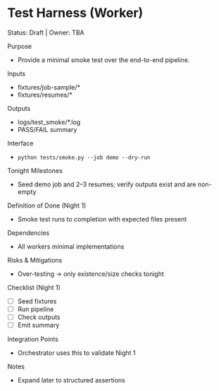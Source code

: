 # Test Harness (Worker)
Status: Draft | Owner: TBA

Purpose
- Provide a minimal smoke test over the end-to-end pipeline.

Inputs
- fixtures/job-sample/*
- fixtures/resumes/*

Outputs
- logs/test_smoke/*.log
- PASS/FAIL summary

Interface
- `python tests/smoke.py --job demo --dry-run`

Tonight Milestones
- Seed demo job and 2–3 resumes; verify outputs exist and are non-empty

Definition of Done (Night 1)
- Smoke test runs to completion with expected files present

Dependencies
- All workers minimal implementations

Risks & Mitigations
- Over-testing → only existence/size checks tonight

Checklist (Night 1)
- [ ] Seed fixtures
- [ ] Run pipeline
- [ ] Check outputs
- [ ] Emit summary

Integration Points
- Orchestrator uses this to validate Night 1

Notes
- Expand later to structured assertions
